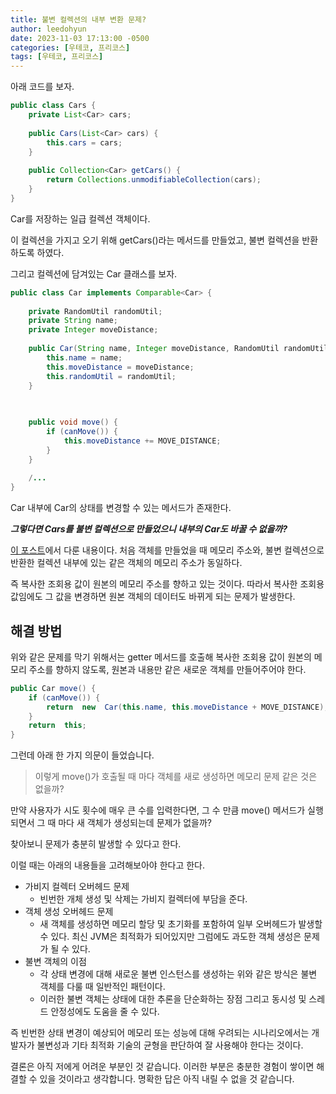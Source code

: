 ```yaml
---
title: 불변 컬렉션의 내부 변환 문제?
author: leedohyun
date: 2023-11-03 17:13:00 -0500
categories: [우테코, 프리코스]
tags: [우테코, 프리코스]
---
```


아래 코드를 보자.

```java
public class Cars {  
	private List<Car> cars;  
	  
	public Cars(List<Car> cars) {  
		this.cars = cars;  
	}  
	  
	public Collection<Car> getCars() {  
		return Collections.unmodifiableCollection(cars);  
	}  
}
```

Car를 저장하는 일급 컬렉션 객체이다.

이 컬렉션을 가지고 오기 위해 getCars()라는 메서드를 만들었고, 불변 컬렉션을 반환하도록 하였다.

그리고 컬렉션에 담겨있는 Car 클래스를 보자.

```java
public class Car implements Comparable<Car> {  
  
	private RandomUtil randomUtil;  
	private String name;  
	private Integer moveDistance;  
	  
	public Car(String name, Integer moveDistance, RandomUtil randomUtil) {  
		this.name = name;  
		this.moveDistance = moveDistance;  
		this.randomUtil = randomUtil;  
	}  
	  

	  
	public void move() {  
		if (canMove()) {  
			this.moveDistance += MOVE_DISTANCE;  
		}  
	}  
	  
	/...
}
```

Car 내부에 Car의 상태를 변경할 수 있는 메서드가 존재한다.

***그렇다면 Cars를 불변 컬렉션으로 만들었으니 내부의 Car도 바꿀 수 없을까?***

[이 포스트](https://ldhapple.github.io/posts/getter%EB%8C%80%EC%8B%A0-%EB%A9%94%EC%8B%9C%EC%A7%80%EB%A5%BC-%EB%B3%B4%EB%82%B4%EC%9E%90/)에서 다룬 내용이다. 처음 객체를 만들었을 때 메모리 주소와, 불변 컬렉션으로 반환한 컬렉션 내부에 있는 같은 객체의 메모리 주소가 동일하다.

즉 복사한 조회용 값이 원본의 메모리 주소를 향하고 있는 것이다. 따라서 복사한 조회용 값임에도 그 값을 변경하면 원본 객체의 데이터도 바뀌게 되는 문제가 발생한다.

## 해결 방법

위와 같은 문제를 막기 위해서는 getter 메서드를 호출해 복사한 조회용 값이 원본의 메모리 주소를 향하지 않도록, 원본과 내용만 같은 새로운 객체를 만들어주어야 한다.

```java
public Car move() { 
	if (canMove()) { 
		return  new  Car(this.name, this.moveDistance + MOVE_DISTANCE); 
	} 
	return  this; 
}
```

그런데 아래 한 가지 의문이 들었습니다.

> 이렇게 move()가 호출될 때 마다 객체를 새로 생성하면 메모리 문제 같은 것은 없을까?

만약 사용자가 시도 횟수에 매우 큰 수를 입력한다면, 그 수 만큼 move() 메서드가 실행되면서 그 때 마다 새 객체가 생성되는데 문제가 없을까?

찾아보니 문제가 충분히 발생할 수 있다고 한다.

이럴 때는 아래의 내용들을 고려해보아야 한다고 한다.

- 가비지 컬렉터 오버헤드 문제
	- 빈번한 개체 생성 및 삭제는 가비지 컬렉터에 부담을 준다.
-  객체 생성 오버헤드 문제
	- 새 객체를 생성하면 메모리 할당 및 초기화를 포함하여 일부 오버헤드가 발생할 수 있다. 최신 JVM은 최적화가 되어있지만 그럼에도 과도한 객체 생성은 문제가 될 수 있다.
- 불변 객체의 이점
	- 각 상태 변경에 대해 새로운 불변 인스턴스를 생성하는 위와 같은 방식은 불변 객체를 다룰 때 일반적인 패턴이다.
	- 이러한 불변 객체는 상태에 대한 추론을 단순화하는 장점 그리고 동시성 및 스레드 안정성에도 도움을 줄 수 있다. 


즉 빈번한 상태 변경이 예상되어 메모리 또는 성능에 대해 우려되는 시나리오에서는 개발자가 불변성과 기타 최적화 기술의 균형을 판단하여 잘 사용해야 한다는 것이다.

결론은 아직 저에게 어려운 부분인 것 같습니다. 이러한 부분은 충분한 경험이 쌓이면 해결할 수 있을 것이라고 생각합니다. 명확한 답은 아직 내릴 수 없을 것 같습니다.